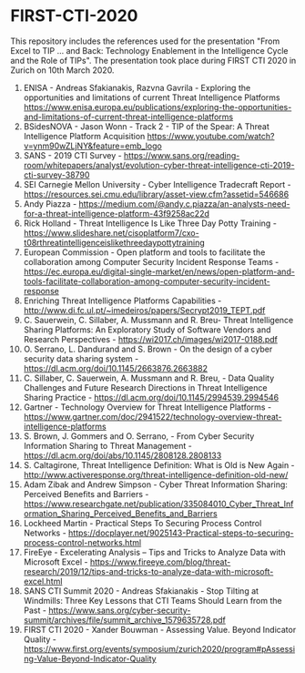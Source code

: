 # FIRST-CTI-2020
This repository includes the references used for the presentation "From Excel to TIP ... and Back: Technology Enablement in the Intelligence Cycle and the Role of TIPs". The presentation took place during FIRST CTI 2020 in Zurich on 10th March 2020.

1. ENISA - Andreas Sfakianakis, Razvna Gavrila - Exploring the opportunities and limitations of current Threat Intelligence Platforms
 https://www.enisa.europa.eu/publications/exploring-the-opportunities-and-limitations-of-current-threat-intelligence-platforms
2. BSidesNOVA - Jason Wonn - Track 2 - TIP of the Spear: A Threat Intelligence Platform Acquisition https://www.youtube.com/watch?v=ynm90wZLjNY&feature=emb_logo
3. SANS - 2019 CTI Survey - https://www.sans.org/reading-room/whitepapers/analyst/evolution-cyber-threat-intelligence-cti-2019-cti-survey-38790
4. SEI Carnegie Mellon University - Cyber Intelligence Tradecraft Report - https://resources.sei.cmu.edu/library/asset-view.cfm?assetid=546686
5. Andy Piazza - https://medium.com/@andy.c.piazza/an-analysts-need-for-a-threat-intelligence-platform-43f9258ac22d
6. Rick Holland - Threat Intelligence Is Like Three Day Potty Training - https://www.slideshare.net/cisoplatform7/cxo-t08rthreatintelligenceislikethreedaypottytraining
7. European Commission - Open platform and tools to facilitate the collaboration among Computer Security Incident Response Teams - https://ec.europa.eu/digital-single-market/en/news/open-platform-and-tools-facilitate-collaboration-among-computer-security-incident-response
8. Enriching Threat Intelligence Platforms Capabilities - http://www.di.fc.ul.pt/~imedeiros/papers/Secrypt2019_TEPT.pdf
9. C. Sauerwein, C. Sillaber, A. Mussmann and R. Breu- Threat Intelligence Sharing Platforms: An Exploratory Study of Software Vendors and Research Perspectives - https://wi2017.ch/images/wi2017-0188.pdf
10. O. Serrano, L. Dandurand and S. Brown - On the design of a cyber security data sharing system - https://dl.acm.org/doi/10.1145/2663876.2663882
11. C. Sillaber, C. Sauerwein, A. Mussmann and R. Breu, - Data Quality Challenges and Future Research Directions in Threat Intelligence Sharing Practice - https://dl.acm.org/doi/10.1145/2994539.2994546
12. Gartner - Technology Overview for Threat Intelligence Platforms - https://www.gartner.com/doc/2941522/technology-overview-threat-intelligence-platforms
13. S. Brown, J. Gommers and O. Serrano, - From Cyber Security Information Sharing to Threat Management - https://dl.acm.org/doi/abs/10.1145/2808128.2808133
14. S. Caltagirone,  Threat Intelligence Definition: What is Old is New Again - http://www.activeresponse.org/threat-intelligence-definition-old-new/
15. Adam Zibak and Andrew Simpson - Cyber Threat Information Sharing: Perceived Benefits and Barriers - https://www.researchgate.net/publication/335084010_Cyber_Threat_Information_Sharing_Perceived_Benefits_and_Barriers
16. Lockheed Martin - Practical Steps To Securing Process Control Networks - https://docplayer.net/9025143-Practical-steps-to-securing-process-control-networks.html
17. FireEye - Excelerating Analysis – Tips and Tricks to Analyze Data with Microsoft Excel - https://www.fireeye.com/blog/threat-research/2019/12/tips-and-tricks-to-analyze-data-with-microsoft-excel.html
18. SANS CTI Summit 2020 - Andreas Sfakianakis - Stop Tilting at Windmills: Three Key Lessons that CTI Teams Should Learn from the Past - https://www.sans.org/cyber-security-summit/archives/file/summit_archive_1579635728.pdf
19. FIRST CTI 2020 - Xander Bouwman - Assessing Value. Beyond Indicator Quality - https://www.first.org/events/symposium/zurich2020/program#pAssessing-Value-Beyond-Indicator-Quality 
